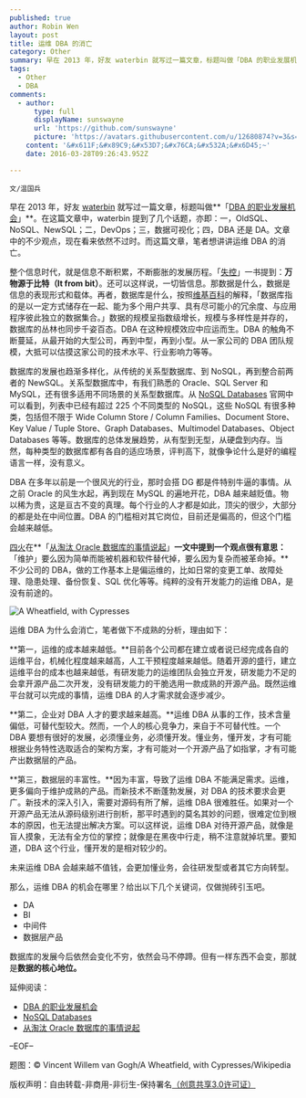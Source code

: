 ```yaml
---
published: true
author: Robin Wen
layout: post
title: 运维 DBA 的消亡
category: Other
summary: 早在 2013 年，好友 waterbin 就写过一篇文章，标题叫做「DBA 的职业发展机会」。在这篇文章中，waterbin 提到了几个话题，亦即 一，OldSQL、NoSQL、NewSQL；二，DevOps；三，数据可视化；四，DBA 还是 DA。文章中的不少观点，现在看来依然不过时。而这篇文章，笔者想讲讲运维 DBA 的消亡。运维 DBA 为什么会消亡，笔者做下不成熟的分析，理由如下：第一，运维的成本越来越低。第二，企业对 DBA 人才的要求越来越高。第三，数据层的丰富性。数据库的发展今后依然会变化不穷，依然会马不停蹄。但有一样东西不会变，那就是数据的核心地位。
tags:
  - Other
  - DBA
comments:
  - author:
      type: full
      displayName: sunswayne
      url: 'https://github.com/sunswayne'
      picture: 'https://avatars.githubusercontent.com/u/12680874?v=3&s=73'
    content: '&#x611F;&#x89C9;&#x53D7;&#x76CA;&#x532A;&#x6D45;~'
    date: 2016-03-28T09:26:43.952Z

---
```


`文/温国兵`

早在 2013 年，好友 [waterbin](http://blog.csdn.net/dba_waterbin) 就写过一篇文章，标题叫做**「[DBA 的职业发展机会](http://blog.csdn.net/dba_waterbin/article/details/17187257)」**。在这篇文章中，waterbin 提到了几个话题，亦即：一，OldSQL、NoSQL、NewSQL；二，DevOps；三，数据可视化；四，DBA 还是 DA。文章中的不少观点，现在看来依然不过时。而这篇文章，笔者想讲讲运维 DBA 的消亡。

整个信息时代，就是信息不断积累，不断膨胀的发展历程。「[失控](https://zh.wikipedia.org/wiki/%E5%A4%B1%E6%8E%A7)」一书提到：**万物源于比特（It from bit）**。还可以这样说，一切皆信息。那数据是什么，数据是信息的表现形式和载体。再者，数据库是什么，按照[维基百科](https://zh.wikipedia.org/wiki/%E6%95%B0%E6%8D%AE%E5%BA%93)的解释，「数据库指的是以一定方式储存在一起、能为多个用户共享、具有尽可能小的冗余度、与应用程序彼此独立的数据集合。」数据的规模呈指数级增长，规模与多样性是并存的，数据库的丛林也同步千姿百态。DBA 在这种规模效应中应运而生。DBA 的触角不断蔓延，从最开始的大型公司，再到中型，再到小型。从一家公司的 DBA 团队规模，大抵可以估摸这家公司的技术水平、行业影响力等等。

数据库的发展也趋渐多样化，从传统的关系型数据库、到 NoSQL，再到整合前两者的 NewSQL。关系型数据库中，有我们熟悉的 Oracle、SQL Server 和 MySQL，还有很多适用不同场景的关系型数据库。从 [NoSQL Databases](http://nosql-database.org/) 官网中可以看到，列表中已经有超过 225 个不同类型的 NoSQL，这些 NoSQL 有很多种类，包括但不限于 Wide Column Store / Column Families、Document Store、Key Value / Tuple Store、Graph Databases、Multimodel Databases、Object Databases 等等。数据库的总体发展趋势，从有型到无型，从硬盘到内存。当然，每种类型的数据库都有各自的适应场景，评判高下，就像争论什么是好的编程语言一样，没有意义。

DBA 在多年以前是一个很风光的行业，那时会搭 DG 都是件特别牛逼的事情。从之前 Oracle 的风生水起，再到现在 MySQL 的遍地开花，DBA 越来越贬值。物以稀为贵，这是亘古不变的真理。每个行业的人才都是如此，顶尖的很少，大部分的都是处在中间位置。DBA 的门槛相对其它岗位，目前还是偏高的，但这个门槛会越来越低。

[四火](http://www.raychase.net/)在**「[从淘汰 Oracle 数据库的事情说起](http://www.raychase.net/3689)」**一文中提到一个观点很有意思：**「维护」要么因为简单而能被机器和软件替代掉，要么因为复杂而被革命掉。**不少公司的 DBA，做的工作基本上是偏运维的，比如日常的变更工单、故障处理、隐患处理、备份恢复、SQL 优化等等。纯粹的没有开发能力的运维 DBA，是没有前途的。

![A Wheatfield, with Cypresses](http://i.imgur.com/AqBXPzz.jpg)

运维 DBA 为什么会消亡，笔者做下不成熟的分析，理由如下：

**第一，运维的成本越来越低。**目前各个公司都在建立或者说已经完成各自的运维平台，机械化程度越来越高，人工干预程度越来越低。随着开源的盛行，建立运维平台的成本也越来越低，有研发能力的运维团队会独立开发，研发能力不足的会拿开源产品二次开发，没有研发能力的干脆选用一款成熟的开源产品。既然运维平台就可以完成的事情，运维 DBA 的人才需求就会逐步减少。

**第二，企业对 DBA 人才的要求越来越高。**运维 DBA 从事的工作，技术含量偏低，可替代型较大。然而，一个人的核心竞争力，来自于不可替代性。一个 DBA 要想有很好的发展，必须懂业务，必须懂开发。懂业务，懂开发，才有可能根据业务特性选取适合的架构方案，才有可能对一个开源产品了如指掌，才有可能产出数据层的产品。

**第三，数据层的丰富性。**因为丰富，导致了运维 DBA 不能满足需求。运维，更多偏向于维护成熟的产品。而新技术不断蓬勃发展，对 DBA 的技术要求会更广。新技术的深入引入，需要对源码有所了解，运维 DBA 很难胜任。如果对一个开源产品无法从源码级别进行剖析，那平时遇到的莫名其妙的问题，很难定位到根本的原因，也无法提出解决方案。可以这样说，运维 DBA 对待开源产品，就像是盲人摸象，无法有全方位的掌控；就像是在黑夜中行走，稍不注意就掉坑里。要知道，DBA 这个行业，懂开发的是相对较少的。

未来运维 DBA 会越来越不值钱，会更加懂业务，会往研发型或者其它方向转型。

那么，运维 DBA 的机会在哪里？给出以下几个关键词，仅做抛砖引玉吧。

* DA
* BI
* 中间件
* 数据层产品

数据库的发展今后依然会变化不穷，依然会马不停蹄。但有一样东西不会变，那就是**数据的核心地位。**

延伸阅读：

* [DBA 的职业发展机会](http://blog.csdn.net/dba_waterbin/article/details/17187257)
* [NoSQL Databases](http://nosql-database.org/)
* [从淘汰 Oracle 数据库的事情说起](http://www.raychase.net/3689)

–EOF–

题图：© Vincent Willem van Gogh/A Wheatfield, with Cypresses/Wikipedia

版权声明：自由转载-非商用-非衍生-保持署名<a href="http://creativecommons.org/licenses/by-nc-nd/3.0/deed.zh" target="_blank">（创意共享3.0许可证）</a>